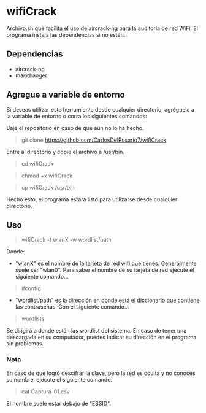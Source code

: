 # wifiCrack

Archivo.sh que facilita el uso de aircrack-ng para la auditoría de red WiFi. El programa instala las dependencias si no están.

## Dependencias

- aircrack-ng
- macchanger

## Agregue a variable de entorno

Si deseas utilizar esta herramienta desde cualquier directorio, agréguela a la variable de entorno o corra los siguientes comandos:

Baje el repositorio en caso de que aún no lo ha hecho.

> git clone https://github.com/CarlosDelRosario7/wifiCrack

Entre al directorio y copie el archivo a /usr/bin.

> cd wifiCrack

> chmod +x wifiCrack

> cp wifiCrack /usr/bin

Hecho esto, el programa estará listo para utilizarse desde cualquier directorio.

## Uso

> wifiCrack -t wlanX -w wordlist/path

Donde:
- "wlanX" es el nombre de la tarjeta de red wifi que tienes. Generalmente suele ser "wlan0". Para saber el nombre de su tarjeta de red ejecute el siguiente comando...

> ifconfig

- "wordlist/path" es la dirección en donde está el diccionario que contiene las contraseñas. Con el siguiente comando...

> wordlists

Se dirigirá a donde están las wordlist del sistema. En caso de tener una descargada en su computador, puedes indicar su dirección en el programa sin problemas.

### Nota
En caso de que logró descifrar la clave, pero la red es oculta y no conoces su nombre, ejecute el siguiente comando:

> cat Captura-01.csv

El nombre suele estar debajo de "ESSID".
